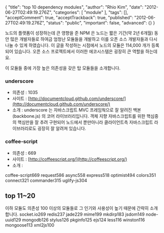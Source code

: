 {
    "title": "top 10 dependency modules",
    "author": "Rhio Kim",
    "date": "2012-06-27T02:49:19.276Z",
    "categories": [
        "module"
    ],
    "tags": [],
    "acceptComment": true,
    "acceptTrackback": true,
    "published": "2012-06-27T02:49:19.276Z",
    "status": "public",
    "important": false,
    "advanced": {}
}

노드의 플랫폼이 성장하는데 큰 영향을 준 NPM 은 노드는 짧은 기간(약 2년 6개월) 동안 많은 개발자들로 하여금 엄청난 모듈들을 개발하고 이를 오픈 소스 개발자들과 다시 나눌 수 있게 하였습니다.  이 글을 작성하는 시점에서 노드의 모듈은 114,000 개가 등록되어 있습니다.  오픈 소스 프로젝트에서 이러한 에코시스템은 굉장히 큰 역할을 하는데요.

이 모듈들 중에 가장 높은 의존성을 갖은 탑 모듈들을 소개합니다.

### underscore
* 의존성 : 1035
* 사이트 :  [http://documentcloud.github.com/underscore/](http://documentcloud.github.com/underscore/)
* 소개 : underscore 는 자바스크립트 MVC 프레임웍으로 잘 알려진 백본(backbone.js) 의 코어 라이브러리입니다. 객체 지향 자바스크립트를 위한 핵심중의 핵심만을 잘 추려 구현되어 노드에서 뿐만아니라 클라이언트측 자바스크립트 라이브러리로도 굉장히 잘 알려져 있습니다.  

### coffee-script
* 의존성 : 669
* 사이트 : [http://coffeescript.org/](http://coffeescript.org/)
* 소개 :

coffee-script669
request586
async558
express518
optimist494
colors351
connect321
commander315
uglify-js304

## top 11~20
이하 모듈도 의존성 100 이상의 모듈들로 그 인기와 사용성이 높기 때문에 간략히 소개합니다.
socket.io269
redis237
jade229
mime199
mkdirp183
jsdom149
node-uuid129
mongodb126
stylus126
pkginfo125
ejs124
less116
winston116
mongoose113
xml2js100